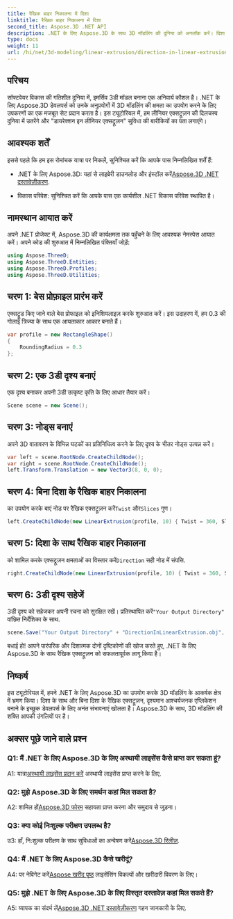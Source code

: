 ```yaml
---
title: रैखिक बाहर निकालना में दिशा
linktitle: रैखिक बाहर निकालना में दिशा
second_title: Aspose.3D .NET API
description: .NET के लिए Aspose.3D के साथ 3D मॉडलिंग की दुनिया को अनलॉक करें। दिशा रैखिक एक्सट्रूज़न सीखें, रचनात्मकता को बढ़ावा दें, और सहजता से इमर्सिव एप्लिकेशन तैयार करें।
type: docs
weight: 11
url: /hi/net/3d-modeling/linear-extrusion/direction-in-linear-extrusion/
---
```

## परिचय

सॉफ्टवेयर विकास की गतिशील दुनिया में, इमर्सिव 3डी मॉडल बनाना एक अनिवार्य कौशल है। .NET के लिए Aspose.3D डेवलपर्स को उनके अनुप्रयोगों में 3D मॉडलिंग की क्षमता का उपयोग करने के लिए उपकरणों का एक मजबूत सेट प्रदान करता है। इस ट्यूटोरियल में, हम लीनियर एक्सट्रूज़न की दिलचस्प दुनिया में उतरेंगे और "डायरेक्शन इन लीनियर एक्सट्रूज़न" सुविधा की बारीकियों का पता लगाएंगे।

## आवश्यक शर्तें

इससे पहले कि हम इस रोमांचक यात्रा पर निकलें, सुनिश्चित करें कि आपके पास निम्नलिखित शर्तें हैं:

-  .NET के लिए Aspose.3D: यहां से लाइब्रेरी डाउनलोड और इंस्टॉल करें[Aspose.3D .NET दस्तावेज़ीकरण](https://reference.aspose.com/3d/net/).

- विकास परिवेश: सुनिश्चित करें कि आपके पास एक कार्यशील .NET विकास परिवेश स्थापित है।

## नामस्थान आयात करें

अपने .NET प्रोजेक्ट में, Aspose.3D की कार्यक्षमता तक पहुँचने के लिए आवश्यक नेमस्पेस आयात करें। अपने कोड की शुरुआत में निम्नलिखित पंक्तियाँ जोड़ें:

```csharp
using Aspose.ThreeD;
using Aspose.ThreeD.Entities;
using Aspose.ThreeD.Profiles;
using Aspose.ThreeD.Utilities;
```

## चरण 1: बेस प्रोफ़ाइल प्रारंभ करें

एक्सट्रूड किए जाने वाले बेस प्रोफाइल को इनिशियलाइज़ करके शुरुआत करें। इस उदाहरण में, हम 0.3 की गोलाई त्रिज्या के साथ एक आयताकार आकार बनाते हैं।

```csharp
var profile = new RectangleShape()
{
    RoundingRadius = 0.3
};
```

## चरण 2: एक 3डी दृश्य बनाएं

एक दृश्य बनाकर अपनी 3डी उत्कृष्ट कृति के लिए आधार तैयार करें।

```csharp
Scene scene = new Scene();
```

## चरण 3: नोड्स बनाएं

अपने 3D वातावरण के विभिन्न घटकों का प्रतिनिधित्व करने के लिए दृश्य के भीतर नोड्स उत्पन्न करें।

```csharp
var left = scene.RootNode.CreateChildNode();
var right = scene.RootNode.CreateChildNode();
left.Transform.Translation = new Vector3(8, 0, 0);
```

## चरण 4: बिना दिशा के रैखिक बाहर निकालना

 का उपयोग करके बाएं नोड पर रैखिक एक्सट्रूज़न करें`Twist` और`Slices` गुण।

```csharp
left.CreateChildNode(new LinearExtrusion(profile, 10) { Twist = 360, Slices = 100 });
```

## चरण 5: दिशा के साथ रैखिक बाहर निकालना

 को शामिल करके एक्सट्रूज़न क्षमताओं का विस्तार करें`Direction` सही नोड में संपत्ति.

```csharp
right.CreateChildNode(new LinearExtrusion(profile, 10) { Twist = 360, Slices = 100, Direction = new Vector3(0.3, 0.2, 1) });
```

## चरण 6: 3डी दृश्य सहेजें

 3डी दृश्य को सहेजकर अपनी रचना को सुरक्षित रखें। प्रतिस्थापित करें`"Your Output Directory"` वांछित निर्देशिका के साथ.

```csharp
scene.Save("Your Output Directory" + "DirectionInLinearExtrusion.obj", FileFormat.WavefrontOBJ);
```

बधाई हो! आपने पारंपरिक और दिशात्मक दोनों दृष्टिकोणों की खोज करते हुए, .NET के लिए Aspose.3D के साथ रैखिक एक्सट्रूज़न को सफलतापूर्वक लागू किया है।

## निष्कर्ष

इस ट्यूटोरियल में, हमने .NET के लिए Aspose.3D का उपयोग करके 3D मॉडलिंग के आकर्षक क्षेत्र में भ्रमण किया। दिशा के साथ और बिना दिशा के रैखिक एक्सट्रूज़न, दृश्यमान आश्चर्यजनक एप्लिकेशन बनाने के इच्छुक डेवलपर्स के लिए अनंत संभावनाएं खोलता है। Aspose.3D के साथ, 3D मॉडलिंग की शक्ति आपकी उंगलियों पर है।

## अक्सर पूछे जाने वाले प्रश्न

### Q1: मैं .NET के लिए Aspose.3D के लिए अस्थायी लाइसेंस कैसे प्राप्त कर सकता हूं?

 A1: यात्रा[अस्थायी लाइसेंस प्रदान करें](https://purchase.aspose.com/temporary-license/) अस्थायी लाइसेंस प्राप्त करने के लिए.

### Q2: मुझे Aspose.3D के लिए समर्थन कहां मिल सकता है?

 A2: शामिल हों[Aspose.3D फोरम](https://forum.aspose.com/c/3d/18) सहायता प्राप्त करना और समुदाय से जुड़ना।

### Q3: क्या कोई निःशुल्क परीक्षण उपलब्ध है?

 उ3: हाँ, नि:शुल्क परीक्षण के साथ सुविधाओं का अन्वेषण करें[Aspose.3D रिलीज़](https://releases.aspose.com/).

### Q4: मैं .NET के लिए Aspose.3D कैसे खरीदूं?

 A4: पर नेविगेट करें[Aspose खरीद पृष्ठ](https://purchase.aspose.com/buy) लाइसेंसिंग विकल्पों और खरीदारी विवरण के लिए।

### Q5: मुझे .NET के लिए Aspose.3D के लिए विस्तृत दस्तावेज़ कहां मिल सकते हैं?

 A5: व्यापक का संदर्भ लें[Aspose.3D .NET दस्तावेज़ीकरण](https://reference.aspose.com/3d/net/) गहन जानकारी के लिए.
